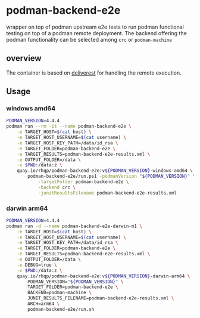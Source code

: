 # podman-backend-e2e

wrapper on top of podman upstream e2e tests to run podman functional testing on top of a podman remote deployment. The backend offering the podman functionality
can be selected among `crc` or `podman-machine`

## overview

The container is based on [deliverest](https://github.com/adrianriobo/deliverest) for handling the remote execution.

## Usage

### windows amd64

```bash
PODMAN_VERSION=4.4.4
podman run --rm -it --name podman-backend-e2e \
    -e TARGET_HOST=$(cat host) \
    -e TARGET_HOST_USERNAME=$(cat username) \
    -e TARGET_HOST_KEY_PATH=/data/id_rsa \
    -e TARGET_FOLDER=podman-backend-e2e \
    -e TARGET_RESULTS=podman-backend-e2e-results.xml \
    -e OUTPUT_FOLDER=/data \
    -v $PWD:/data:z \
    quay.io/rhqp/podman-backend-e2e:v${PODMAN_VERSION}-windows-amd64 \
        podman-backend-e2e/run.ps1 -podmanVersion "${PODMAN_VERSION}" \
            -targetFolder podman-backend-e2e \
            -backend crc \
            -junitResultsFilename podman-backend-e2e-results.xml
```

### darwin arm64

```bash
PODMAN_VERSION=4.4.4
podman run -d --name podman-backend-e2e-darwin-m1 \
    -e TARGET_HOST=$(cat host) \
    -e TARGET_HOST_USERNAME=$(cat username) \
    -e TARGET_HOST_KEY_PATH=/data/id_rsa \
    -e TARGET_FOLDER=podman-backend-e2e \
    -e TARGET_RESULTS=podman-backend-e2e-results.xml \
    -e OUTPUT_FOLDER=/data \
    -e DEBUG=true \
    -v $PWD:/data:z \
    quay.io/rhqp/podman-backend-e2e:v${PODMAN_VERSION}-darwin-arm64 \
        PODMAN_VERSION="${PODMAN_VERSION}" \
        TARGET_FOLDER=podman-backend-e2e \
        BACKEND=podman-machine \
        JUNIT_RESULTS_FILENAME=podman-backend-e2e-results.xml \
        ARCH=arm64 \
        podman-backend-e2e/run.sh
```
